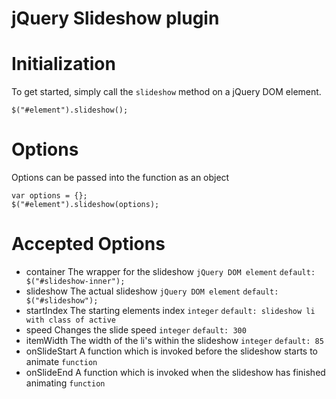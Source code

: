 jQuery Slideshow plugin
=========

Initialization
===

To get started, simply call the ```slideshow``` method on a jQuery DOM element.

```
$("#element").slideshow();
```

Options
===

Options can be passed into the function as an object

```
var options = {};
$("#element").slideshow(options);
```

Accepted Options
=

* container
  The wrapper for the slideshow
  ```jQuery DOM element```
  ```default: $("#slideshow-inner");```
* slideshow
  The actual slideshow
  ```jQuery DOM element```
  ```default: $("#slideshow");```
* startIndex
  The starting elements index
  ```integer```
  ```default: slideshow li with class of active```
* speed
  Changes the slide speed
  ```integer```
  ```default: 300```
* itemWidth
  The width of the li's within the slideshow
  ```integer```
  ```default: 85```
* onSlideStart
  A function which is invoked before the slideshow starts to animate
  ```function```
* onSlideEnd
  A function which is invoked when the slideshow has finished animating
  ```function```
